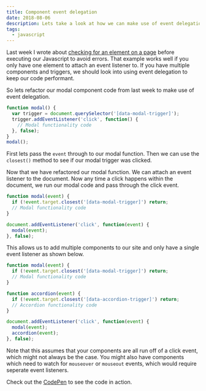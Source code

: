 ```yaml
---
title: Component event delegation
date: 2018-08-06
description: Lets take a look at how we can make use of event delegation to manage our components event listeners efficiently.
tags:
  - javascript
---
```

Last week I wrote about [checking for an element on a page](/posts/2018/08/check-for-element/) before executing our Javascript to avoid errors. That example works well if you only have one element to attach an event listener to. If you have multiple components and triggers, we should look into using event delegation to keep our code performant.

So lets refactor our modal component code from last week to make use of event delegation.

```js
function modal() {
  var trigger = document.querySelector('[data-modal-trigger]');
  trigger.addEventListener('click', function() {
    // Modal functionality code
  }, false);
}
modal();
```

First lets pass the `event` through to our modal function. Then we can use the `closest()` method to see if our modal trigger was clicked.

Now that we have refactored our modal function. We can attach an event listener to the document. Now any time a click happens within the document, we run our modal code and pass through the click event.

```js
function modal(event) {
  if (!event.target.closest('[data-modal-trigger]') return;
  // Modal functionality code
}

document.addEventListener('click', function(event) {
  modal(event);
}, false);
```

This allows us to add multiple components to our site and only have a single event listener as shown below.

```js
function modal(event) {
  if (!event.target.closest('[data-modal-trigger]') return;
  // Modal functionality code
}

function accordion(event) {
  if (!event.target.closest('[data-accordion-trigger]') return;
  // Accordion functionality code
}

document.addEventListener('click', function(event) {
  modal(event);
  accordion(event);
}, false);
```

Note that this assumes that your components are all run off of a click event, which might not always be the case. You might also have components which need to watch for `mouseover` or `mouseout` events, which would require seperate event listeners.

Check out the [CodePen](https://codepen.io/alexcarpenter/pen/pZKeKV) to see the code in action.

